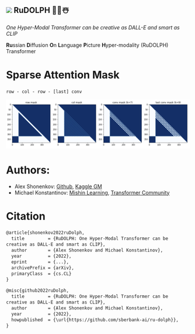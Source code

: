 ## <img src="https://raw.githubusercontent.com/shonenkov/ru-dolph/master/pics/rudolph.png?token=AHV2MCOWDUYEND527HLVOPDB3MLAK" height="60"/> RuDOLPH 🦌🎄☃️

*One Hyper-Modal Transformer can be creative as DALL-E and smart as CLIP*



**Ru**ssian **D**iffusion **O**n **L**anguage **P**icture **H**yper-modality (RuDOLPH) Transformer



# Sparse Attention Mask
`row - col - row - [last] conv`

![](./pics/attention_masks.png)



# Authors: 

+ Alex Shonenkov: [Github](https://github.com/shonenkov), [Kaggle GM](https://www.kaggle.com/shonenkov)
+ Michael Konstantinov: [Mishin Learning](https://t.me/mishin_learning), [Transformer Community](https://transformer.community/)

# Citation

```
@article{shonenkov2022ruDolph,
  title         = {RuDOLPH: One Hyper-Modal Transformer can be creative as DALL-E and smart as CLIP},
  author        = {Alex Shonenkov and Michael Konstantinov},
  year          = {2022},
  eprint        = {...},
  archivePrefix = {arXiv},
  primaryClass  = {cs.CL}
}
```

```
@misc{github2022ruDolph,
  title         = {RuDOLPH: One Hyper-Modal Transformer can be creative as DALL-E and smart as CLIP},
  author        = {Alex Shonenkov and Michael Konstantinov},
  year          = {2022},
  howpublished  = {\url{https://github.com/sberbank-ai/ru-dolph}},
}
```

